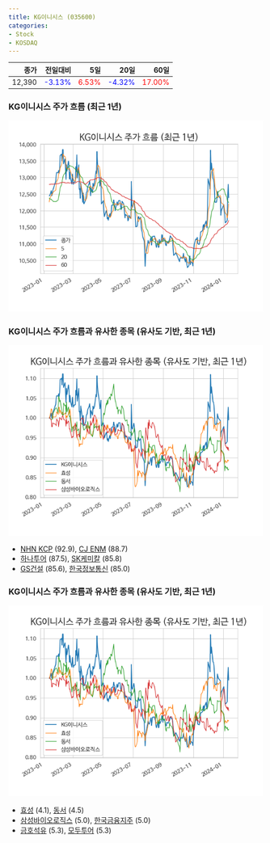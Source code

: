 ```yaml
---
title: KG이니시스 (035600)
categories:
- Stock
- KOSDAQ
---
```


|종가|전일대비|5일|20일|60일|
|---:|-------:|--:|---:|---:|
|12,390|<span style="color: blue">-3.13%</span>|<span style="color: red">6.53%</span>|<span style="color: blue">-4.32%</span>|<span style="color: red">17.00%</span>|

<!-- more -->
### KG이니시스 주가 흐름 (최근 1년)
![035600](/assets/images/stock/035600.png)


### KG이니시스 주가 흐름과 유사한 종목 (유사도 기반, 최근 1년)
![035600](/assets/images/stock/035600_sim.png)

- [NHN KCP](/060250/) (92.9), [CJ ENM](/035760/) (88.7)
- [하나투어](/039130/) (87.5), [SK케미칼](/285130/) (85.8)
- [GS건설](/006360/) (85.6), [한국정보통신](/025770/) (85.0)


### KG이니시스 주가 흐름과 유사한 종목 (유사도 기반, 최근 1년)
![035600](/assets/images/stock/035600_sim.png)

- [효성](/004800/) (4.1), [동서](/026960/) (4.5)
- [삼성바이오로직스](/207940/) (5.0), [한국금융지주](/071050/) (5.0)
- [금호석유](/011780/) (5.3), [모두투어](/080160/) (5.3)